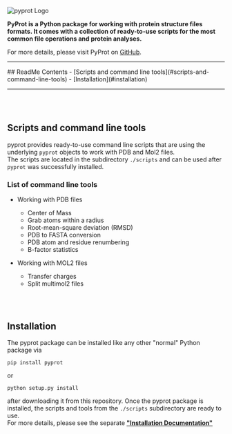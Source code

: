 ![pyprot Logo](https://raw.githubusercontent.com/rasbt/pyprot/master/images/logos/molecule_logo.png)

**PyProt is a Python package for working with protein structure files formats. It comes with a collection of ready-to-use scripts for the most common file operations and protein analyses.**


For more details, please visit PyProt on [GitHub](http://htmlpreview.github.io/?https://github.com/rasbt/pyprot/blob/master/README.html).

<hr>
## ReadMe Contents
- [Scripts and command line tools](#scripts-and-command-line-tools)
- [Installation](#installation)

<hr>



<br>
<br>




## Scripts and command line tools

pyprot provides ready-to-use command line scripts that are using the underlying `pyprot` objects to work with PDB and Mol2 files.  
The scripts are located in the subdirectory `./scripts` and can be used after `pyprot` was successfully installed.   

### List of command line tools

- Working with PDB files
    - Center of Mass
    - Grab atoms within a radius
    - Root-mean-square deviation (RMSD)
    - PDB to FASTA conversion
    - PDB atom and residue renumbering
    - B-factor statistics
  
- Working with MOL2 files
    - Transfer charges
    - Split multimol2 files



<br>
<br>

## Installation

The pyprot package can be installed like any other "normal" Python package via 
	
	pip install pyprot
	
or 

	python setup.py install
	
after downloading it from this repository. Once the pyprot package is installed, the scripts and tools from the `./scripts` subdirectory are ready to use.   
For more details, please see the separate **["Installation Documentation"]([./docs/pyprot_installation.md](https://github.com/rasbt/pyprot/blob/master/docs/pyprot_installation.md))**
